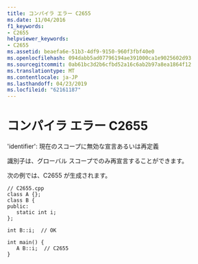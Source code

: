 ```yaml
---
title: コンパイラ エラー C2655
ms.date: 11/04/2016
f1_keywords:
- C2655
helpviewer_keywords:
- C2655
ms.assetid: beaefa6e-51b3-4df9-9150-960f3fbf40e0
ms.openlocfilehash: 094dabb5ad07796194ae391000ca1e9025602d93
ms.sourcegitcommit: 0ab61bc3d2b6cfbd52a16c6ab2b97a8ea1864f12
ms.translationtype: MT
ms.contentlocale: ja-JP
ms.lasthandoff: 04/23/2019
ms.locfileid: "62161187"
---
```

# <a name="compiler-error-c2655"></a>コンパイラ エラー C2655

'identifier': 現在のスコープに無効な宣言あるいは再定義

識別子は、グローバル スコープでのみ再宣言することができます。

次の例では、C2655 が生成されます。

```
// C2655.cpp
class A {};
class B {
public:
   static int i;
};

int B::i;  // OK

int main() {
   A B::i;  // C2655
}
```